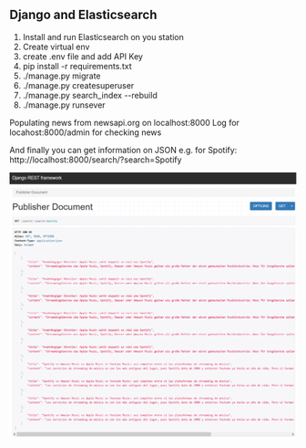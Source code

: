 ## Django and Elasticsearch

1. Install and run Elasticsearch on you station
2. Create virtual env
3. create .env file and add API Key
4. pip install -r requirements.txt
5. ./manage.py migrate
6. ./manage.py createsuperuser
7. ./manage.py search_index --rebuild
8. ./manage.py runsever

Populating news from newsapi.org on localhost:8000
Log for locahost:8000/admin for checking news

And finally you can get information on JSON e.g. for Spotify: http://localhost:8000/search/?search=Spotify

![alt text](screenshot.png "Elastic Search")
